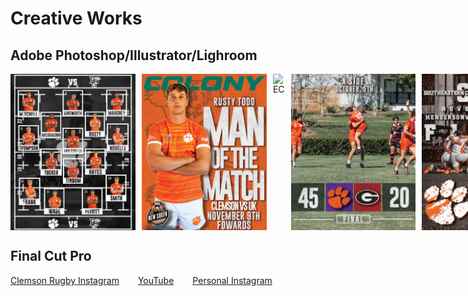 # Creative Works

## Adobe Photoshop/Illustrator/Lighroom

<div style="display: flex; gap: 10px;">
    <img src="full.jpg" alt="Match Day Lineup" style="width:200px;height:250px;">
    <img src="ManOfTheMatchRusty.jpg" alt="Man Of The Match Rusty" style="width:200px;height:250px;">
    <img src="Prez.jpg" alt="EC" style="width:200px;height:250px;">
    <img src="ScoreGeorgiaAside.jpg" alt="Score Georgia" style="width:200px;height:250px;">
    <img src="UKNextMatch.jpg" alt="UK Next Match" style="width:200px;height:250px;">
    <img src="GameWeekSouthCarolina.jpg" alt="South Carolina" style="width:200px;height:250px;">
    <img src="ScoreBG.jpg" alt="Score BG" style="width:200px;height:250px;">
    <img src="scheduleinsta.jpg" alt="schedule" style="width:200px;height:250px;">
</div>

## Final Cut Pro
<div style="display: flex; gap: 30px;">
    <a href="https://www.instagram.com/clemsonmensrugby/">Clemson Rugby Instagram</a>
    <a href="https://www.youtube.com/@coledigregorio4176">YouTube</a>
    <a href="https://www.instagram.com/coledigregorio/">Personal Instagram</a>
</div>
